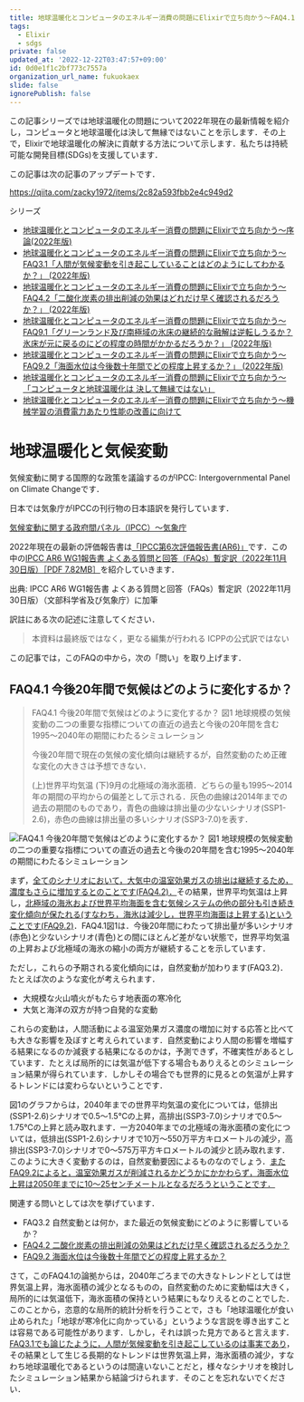 ```yaml
---
title: 地球温暖化とコンピュータのエネルギー消費の問題にElixirで立ち向かう〜FAQ4.1「今後20年間で気候はどのように変化するか？」 (2022年版)
tags:
  - Elixir
  - sdgs
private: false
updated_at: '2022-12-22T03:47:57+09:00'
id: 0d0e1f1c2bf773c7557a
organization_url_name: fukuokaex
slide: false
ignorePublish: false
---
```

この記事シリーズでは地球温暖化の問題について2022年現在の最新情報を紹介し，コンピュータと地球温暖化は決して無縁ではないことを示します．その上で，Elixirで地球温暖化の解決に貢献する方法について示します．私たちは持続可能な開発目標(SDGs)を支援しています．

この記事は次の記事のアップデートです．

https://qiita.com/zacky1972/items/2c82a593fbb2e4c949d2

シリーズ

* [地球温暖化とコンピュータのエネルギー消費の問題にElixirで立ち向かう〜序論(2022年版)](https://qiita.com/zacky1972/items/536e93af8404ed63b382)
* [地球温暖化とコンピュータのエネルギー消費の問題にElixirで立ち向かう〜FAQ3.1「人間が気候変動を引き起こしていることはどのようにしてわかるか？」 (2022年版)](https://qiita.com/zacky1972/items/1d998a17ba63ac714342)
* [地球温暖化とコンピュータのエネルギー消費の問題にElixirで立ち向かう〜FAQ4.2「二酸化炭素の排出削減の効果はどれだけ早く確認されるだろうか？」 (2022年版)](https://qiita.com/zacky1972/items/d395c82938482c8962bd)
* [地球温暖化とコンピュータのエネルギー消費の問題にElixirで立ち向かう〜FAQ9.1「グリーンランド及び南極域の氷床の継続的な融解は逆転しうるか？氷床が元に戻るのにどの程度の時間がかかるだろうか？」 (2022年版)](https://qiita.com/zacky1972/items/19194e55af677524d0ce)
* [地球温暖化とコンピュータのエネルギー消費の問題にElixirで立ち向かう〜FAQ9.2「海面水位は今後数十年間でどの程度上昇するか？」 (2022年版)](https://qiita.com/zacky1972/items/f4ed1bb4dd45f7d1e326)
* [地球温暖化とコンピュータのエネルギー消費の問題にElixirで立ち向かう〜「コンピュータと地球温暖化は 決して無縁ではない」](https://qiita.com/zacky1972/items/a67459bf36f7b369b946)
* [地球温暖化とコンピュータのエネルギー消費の問題にElixirで立ち向かう〜機械学習の消費電力あたり性能の改善に向けて](https://qiita.com/zacky1972/items/fc74503c33839b64d0a3)



# 地球温暖化と気候変動

気候変動に関する国際的な政策を議論するのがIPCC: Intergovernmental Panel on Climate Changeです．

日本では気象庁がIPCCの刊行物の日本語訳を発行しています．

[気候変動に関する政府間パネル（IPCC）〜気象庁](https://www.data.jma.go.jp/cpdinfo/ipcc/index.html)

2022年現在の最新の評価報告書は[「IPCC第6次評価報告書(AR6)」](https://www.data.jma.go.jp/cpdinfo/ipcc/ar6/index.html)です．この中の[IPCC AR6 WG1報告書 よくある質問と回答（FAQs）暫定訳（2022年11月30日版）［PDF 7.82MB］](https://www.data.jma.go.jp/cpdinfo/ipcc/ar6/IPCC_AR6_WGI_FAQs_JP.pdf)を紹介していきます．

出典: IPCC AR6 WG1報告書 よくある質問と回答（FAQs）暫定訳（2022年11月30日版）（文部科学省及び気象庁）に加筆

訳註にある次の記述に注意してください．

> 本資料は最終版ではなく，更なる編集が行われる
> ICPPの公式訳ではない

この記事では，このFAQの中から，次の「問い」を取り上げます．


## FAQ4.1 今後20年間で気候はどのように変化するか？

> FAQ4.1 今後20年間で気候はどのように変化するか？ 図1 地球規模の気候変動の二つの重要な指標についての直近の過去と今後の20年間を含む1995〜2040年の期間にわたるシミュレーション
> 
> 今後20年間で現在の気候の変化傾向は継続するが，自然変動のため正確な変化の大きさは予想できない．
> 
> (上)世界平均気温 (下)9月の北極域の海氷面積．どちらの量も1995〜2014年の期間の平均からの偏差として示される．灰色の曲線は2014年までの過去の期間のものであり，青色の曲線は排出量の少ないシナリオ(SSP1-2.6)，赤色の曲線は排出量の多いシナリオ(SSP3-7.0)を表す．

![FAQ4.1 今後20年間で気候はどのように変化するか？ 図1 地球規模の気候変動の二つの重要な指標についての直近の過去と今後の20年間を含む1995〜2040年の期間にわたるシミュレーション](https://qiita-image-store.s3.ap-northeast-1.amazonaws.com/0/55223/97d28d29-7d9c-c1fe-9639-f7486f44c624.png)

まず，[全てのシナリオにおいて，大気中の温室効果ガスの排出は継続するため，濃度もさらに増加するとのことです(FAQ4.2)．](https://qiita.com/zacky1972/items/d395c82938482c8962bd)その結果，世界平均気温は上昇し，[北極域の海氷および世界平均海面を含む気候システムの他の部分も引き続き変化傾向が保たれる(すなわち，海氷は減少し，世界平均海面は上昇する)ということです(FAQ9.2)](https://qiita.com/zacky1972/items/f4ed1bb4dd45f7d1e326)．FAQ4.1図1は．今後20年間にわたって排出量が多いシナリオ(赤色)と少ないシナリオ(青色)との間にほとんど差がない状態で，世界平均気温の上昇および北極域の海氷の縮小の両方が継続することを示しています．

ただし，これらの予期される変化傾向には，自然変動が加わります(FAQ3.2)．たとえば次のような変化が考えられます．

* 大規模な火山噴火がもたらす地表面の寒冷化
* 大気と海洋の双方が持つ自発的な変動

これらの変動は，人間活動による温室効果ガス濃度の増加に対する応答と比べても大きな影響を及ぼすと考えられています．自然変動により人間の影響を増幅する結果になるのか減衰する結果になるのかは，予測できず，不確実性があるとしています．たとえば局所的には気温が低下する場合もありえるとのシミュレーション結果が得られています．しかしその場合でも世界的に見るとの気温が上昇するトレンドには変わらないということです．

図1のグラフからは，2040年までの世界平均気温の変化については，低排出(SSP1-2.6)シナリオで0.5〜1.5℃の上昇，高排出(SSP3-7.0)シナリオで0.5〜1.75℃の上昇と読み取れます．一方2040年までの北極域の海氷面積の変化については，低排出(SSP1-2.6)シナリオで10万〜550万平方キロメートルの減少，高排出(SSP3-7.0)シナリオで0〜575万平方キロメートルの減少と読み取れます．このように大きく変動するのは，自然変動要因によるものなのでしょう．[またFAQ9.2によると，温室効果ガスが削減されるかどうかにかかわらず，海面水位上昇は2050年までに10〜25センチメートルとなるだろうということです．](https://qiita.com/zacky1972/items/f4ed1bb4dd45f7d1e326)

関連する問いとしては次を挙げています．

* FAQ3.2 自然変動とは何か，また最近の気候変動にどのように影響しているか？
* [FAQ4.2 二酸化炭素の排出削減の効果はどれだけ早く確認されるだろうか？](https://qiita.com/zacky1972/items/d395c82938482c8962bd)
* [FAQ9.2 海面水位は今後数十年間でどの程度上昇するか？](https://qiita.com/zacky1972/items/f4ed1bb4dd45f7d1e326)

さて，このFAQ4.1の論拠からは，2040年ごろまでの大きなトレンドとしては世界気温上昇，海氷面積の減少となるものの，自然変動のために変動幅は大きく，局所的には気温低下，海氷面積の保持という結果にもなりえるとのことでした．このことから，恣意的な局所的統計分析を行うことで，さも「地球温暖化が食い止められた」「地球が寒冷化に向かっている」というような言説を導き出すことは容易である可能性があります．しかし，それは誤った見方であると言えます．[FAQ3.1でも論じたように，人間が気候変動を引き起こしているのは事実であり](https://qiita.com/zacky1972/items/1d998a17ba63ac714342)，その結果として生じる長期的なトレンドは世界気温上昇，海氷面積の減少，すなわち地球温暖化であるというのは間違いないことだと，様々なシナリオを検討したシミュレーション結果から結論づけられます．そのことを忘れないでください．






